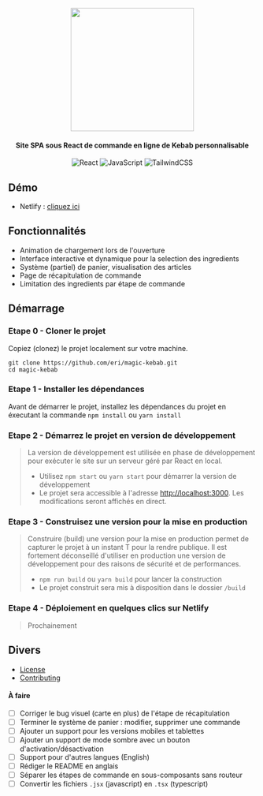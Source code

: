 <p align="center"><img src="https://magic-kebab.netlify.app/logo.svg" width="250"></p>

<h4 align="center">Site SPA sous React de commande en ligne de Kebab personnalisable</h4>
<p align="center">
  <img alt="React" src="https://img.shields.io/badge/React-20232A?style=for-the-badge&logo=react&logoColor=61DAFB"/>
  <img alt="JavaScript" src="https://img.shields.io/badge/javascript%20-%23323330.svg?&style=for-the-badge&logo=javascript&logoColor=%23F7DF1E"/>
  <img alt="TailwindCSS" src="https://img.shields.io/badge/Tailwind_CSS-38B2AC?style=for-the-badge&logo=tailwind-css&logoColor=white"/>
</p>

## Démo
* Netlify : [cliquez ici](https://magic-kebab.netlify.app/)

## Fonctionnalités
* Animation de chargement lors de l'ouverture
* Interface interactive et dynamique pour la selection des ingredients
* Système (partiel) de panier, visualisation des articles
* Page de récapitulation de commande
* Limitation des ingredients par étape de commande

## Démarrage

### Etape 0 - Cloner le projet
Copiez (clonez) le projet localement sur votre machine.
```
git clone https://github.com/eri/magic-kebab.git
cd magic-kebab
```
### Etape 1 - Installer les dépendances
Avant de démarrer le projet, installez les dépendances du projet en éxecutant la commande `npm install` ou `yarn install`

### Etape 2 - Démarrez le projet en version de développement
> La version de développement est utilisée en phase de développement pour exécuter le site sur un serveur géré par React en local.
> * Utilisez `npm start` ou `yarn start` pour démarrer la version de développement
> * Le projet sera accessible à l'adresse [http://localhost:3000](http://localhost:3000). Les modifications seront affichés en direct.

### Etape 3 - Construisez une version pour la mise en production
> Construire (build) une version pour la mise en production permet de capturer le projet à un instant T pour la rendre publique. Il est fortement déconseillé d'utiliser en production une version de développement pour des raisons de sécurité et de performances.
> * `npm run build` ou `yarn build` pour lancer la construction
> * Le projet construit sera mis à disposition dans le dossier `/build`

### Etape 4 - Déploiement en quelques clics sur Netlify
> Prochainement

## Divers
* [License](https://github.com/eri/magic-kebab/blob/main/LICENSE)
* [Contributing](https://github.com/eri/magic-kebab/blob/main/CONTRIBUTING.md)

#### À faire
* [ ] Corriger le bug visuel (carte en plus) de l'étape de récapitulation
* [ ] Terminer le système de panier : modifier, supprimer une commande
* [ ] Ajouter un support pour les versions mobiles et tablettes
* [ ] Ajouter un support de mode sombre avec un bouton d'activation/désactivation
* [ ] Support pour d'autres langues (English)
* [ ] Rédiger le README en anglais
* [ ] Séparer les étapes de commande en sous-composants sans routeur
* [ ] Convertir les fichiers `.jsx` (javascript) en `.tsx` (typescript)
